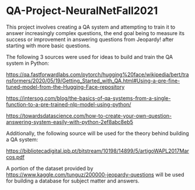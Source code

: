 # QA-Project-NeuralNetFall2021

This project involves creating a QA system and attempting to train it to answer increasingly complex questions, the end goal being to measure its success or improvement in answering questions from Jeopardy! after starting with more basic questions.

The following 3 sources were used for ideas to build and train the QA system in Python:

https://qa.fastforwardlabs.com/pytorch/hugging%20face/wikipedia/bert/transformers/2020/05/19/Getting_Started_with_QA.html#Using-a-pre-fine-tuned-model-from-the-Hugging-Face-repository

https://intersog.com/blog/the-basics-of-qa-systems-from-a-single-function-to-a-pre-trained-nlp-model-using-python/

https://towardsdatascience.com/how-to-create-your-own-question-answering-system-easily-with-python-2ef8abc8eb5

Additionally, the following source will be used for the theory behind building a QA system:

https://bibliotecadigital.ipb.pt/bitstream/10198/14899/5/artigoWAPL2017Marcos.pdf

A portion of the dataset provided by https://www.kaggle.com/tunguz/200000-jeopardy-questions will be used for building a database for subject matter and answers.
